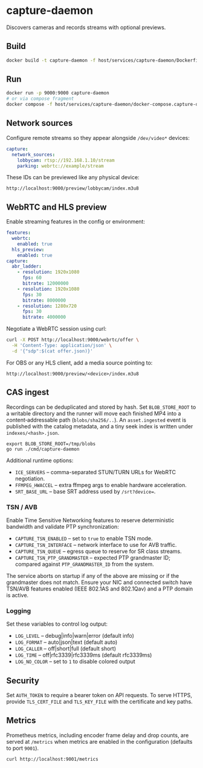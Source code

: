 # capture-daemon

Discovers cameras and records streams with optional previews.

## Build
```bash
docker build -t capture-daemon -f host/services/capture-daemon/Dockerfile .
```

## Run
```bash
docker run -p 9000:9000 capture-daemon
# or via compose fragment
docker compose -f host/services/capture-daemon/docker-compose.capture-daemon.yaml --profile capture-daemon up
```


## Network sources

Configure remote streams so they appear alongside `/dev/video*` devices:

```yaml
capture:
  network_sources:
    lobbycam: rtsp://192.168.1.10/stream
    parking: webrtc://example/stream
```

These IDs can be previewed like any physical device:

```
http://localhost:9000/preview/lobbycam/index.m3u8
```


## WebRTC and HLS preview

Enable streaming features in the config or environment:

```yaml
features:
  webrtc:
    enabled: true
  hls_preview:
    enabled: true
capture:
  abr_ladder:
    - resolution: 1920x1080
      fps: 60
      bitrate: 12000000
    - resolution: 1920x1080
      fps: 30
      bitrate: 8000000
    - resolution: 1280x720
      fps: 30
      bitrate: 4000000
```

Negotiate a WebRTC session using curl:

```bash
curl -X POST http://localhost:9000/webrtc/offer \
  -H 'Content-Type: application/json' \
  -d '{"sdp":$(cat offer.json)}'
```

For OBS or any HLS client, add a media source pointing to:

```
http://localhost:9000/preview/<device>/index.m3u8
```

## CAS ingest

Recordings can be deduplicated and stored by hash. Set `BLOB_STORE_ROOT` to a
writable directory and the runner will move each finished MP4 into a
content‑addressable path (`blobs/sha256/..`). An `asset.ingested` event is
published with the catalog metadata, and a tiny seek index is written under
`indexes/<hash>.json`.

```
export BLOB_STORE_ROOT=/tmp/blobs
go run ./cmd/capture-daemon
```

Additional runtime options:

- `ICE_SERVERS` – comma-separated STUN/TURN URLs for WebRTC negotiation.
- `FFMPEG_HWACCEL` – extra ffmpeg args to enable hardware acceleration.
- `SRT_BASE_URL` – base SRT address used by `/srt?device=`.

### TSN / AVB

Enable Time Sensitive Networking features to reserve deterministic bandwidth
and validate PTP synchronization:

- `CAPTURE_TSN_ENABLED` – set to `true` to enable TSN mode.
- `CAPTURE_TSN_INTERFACE` – network interface to use for AVB traffic.
- `CAPTURE_TSN_QUEUE` – egress queue to reserve for SR class streams.
- `CAPTURE_TSN_PTP_GRANDMASTER` – expected PTP grandmaster ID; compared against
  `PTP_GRANDMASTER_ID` from the system.

The service aborts on startup if any of the above are missing or if the
grandmaster does not match. Ensure your NIC and connected switch have TSN/AVB
features enabled (IEEE 802.1AS and 802.1Qav) and a PTP domain is active.

### Logging

Set these variables to control log output:

- `LOG_LEVEL` – debug|info|warn|error (default info)
- `LOG_FORMAT` – auto|json|text (default auto)
- `LOG_CALLER` – off|short|full (default short)
- `LOG_TIME` – off|rfc3339|rfc3339ms (default rfc3339ms)
- `LOG_NO_COLOR` – set to `1` to disable colored output

## Security

Set `AUTH_TOKEN` to require a bearer token on API requests. To serve HTTPS, provide `TLS_CERT_FILE` and `TLS_KEY_FILE` with the certificate and key paths.

## Metrics

Prometheus metrics, including encoder frame delay and drop counts, are served at `/metrics` when metrics are enabled in the configuration (defaults to port `9001`).

```bash
curl http://localhost:9001/metrics
```


